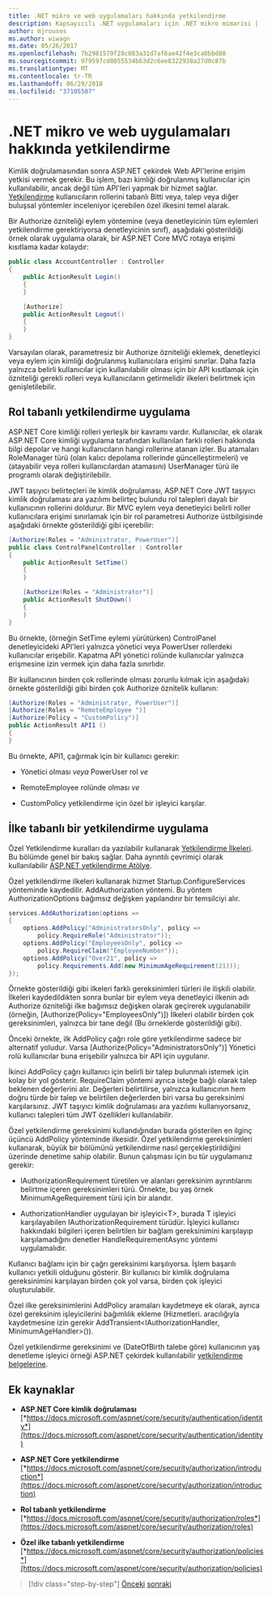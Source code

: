 ```yaml
---
title: .NET mikro ve web uygulamaları hakkında yetkilendirme
description: Kapsayıcılı .NET uygulamaları için .NET mikro mimarisi | .NET mikro ve web uygulamaları hakkında yetkilendirme
author: mjrousos
ms.author: wiwagn
ms.date: 05/26/2017
ms.openlocfilehash: 7b2981579f28c083a31d7af6ae42f4e3ca8bbd88
ms.sourcegitcommit: 979597cd8055534b63d2c6ee8322938a27d0c87b
ms.translationtype: MT
ms.contentlocale: tr-TR
ms.lasthandoff: 06/29/2018
ms.locfileid: "37105507"
---
```

# <a name="about-authorization-in-net-microservices-and-web-applications"></a>.NET mikro ve web uygulamaları hakkında yetkilendirme

Kimlik doğrulamasından sonra ASP.NET çekirdek Web API'lerine erişim yetkisi vermek gerekir. Bu işlem, bazı kimliği doğrulanmış kullanıcılar için kullanılabilir, ancak değil tüm API'leri yapmak bir hizmet sağlar. [Yetkilendirme](https://docs.microsoft.com/aspnet/core/security/authorization/introduction) kullanıcıların rollerini tabanlı Bitti veya, talep veya diğer buluşsal yöntemler inceleniyor içerebilen özel ilkesini temel alarak.

Bir Authorize özniteliği eylem yöntemine (veya denetleyicinin tüm eylemleri yetkilendirme gerektiriyorsa denetleyicinin sınıf), aşağıdaki gösterildiği örnek olarak uygulama olarak, bir ASP.NET Core MVC rotaya erişimi kısıtlama kadar kolaydır:

```csharp
public class AccountController : Controller
{
    public ActionResult Login()
    {
    }

    [Authorize]
    public ActionResult Logout()
    {
    }
}
```

Varsayılan olarak, parametresiz bir Authorize özniteliği eklemek, denetleyici veya eylem için kimliği doğrulanmış kullanıcılara erişimi sınırlar. Daha fazla yalnızca belirli kullanıcılar için kullanılabilir olması için bir API kısıtlamak için özniteliği gerekli rolleri veya kullanıcıların getirmelidir ilkeleri belirtmek için genişletilebilir.

## <a name="implementing-role-based-authorization"></a>Rol tabanlı yetkilendirme uygulama

ASP.NET Core kimliği rolleri yerleşik bir kavramı vardır. Kullanıcılar, ek olarak ASP.NET Core kimliği uygulama tarafından kullanılan farklı rolleri hakkında bilgi depolar ve hangi kullanıcıların hangi rollerine atanan izler. Bu atamaları RoleManager türü (olan kalıcı depolama rollerinde güncelleştirmeleri) ve (atayabilir veya rolleri kullanıcılardan atamasını) UserManager türü ile programlı olarak değiştirilebilir.

JWT taşıyıcı belirteçleri ile kimlik doğrulaması, ASP.NET Core JWT taşıyıcı kimlik doğrulaması ara yazılımı belirteç bulundu rol talepleri dayalı bir kullanıcının rollerini doldurur. Bir MVC eylem veya denetleyici belirli roller kullanıcılara erişimi sınırlamak için bir rol parametresi Authorize üstbilgisinde aşağıdaki örnekte gösterildiği gibi içerebilir:

```csharp
[Authorize(Roles = "Administrator, PowerUser")]
public class ControlPanelController : Controller
{
    public ActionResult SetTime()
    {
    }

    [Authorize(Roles = "Administrator")]
    public ActionResult ShutDown()
    {
    }
}
```

Bu örnekte, (örneğin SetTime eylemi yürütürken) ControlPanel denetleyicideki API'leri yalnızca yönetici veya PowerUser rollerdeki kullanıcılar erişebilir. Kapatma API yönetici rolünde kullanıcılar yalnızca erişmesine izin vermek için daha fazla sınırlıdır.

Bir kullanıcının birden çok rollerinde olması zorunlu kılmak için aşağıdaki örnekte gösterildiği gibi birden çok Authorize öznitelik kullanın:

```csharp
[Authorize(Roles = "Administrator, PowerUser")]
[Authorize(Roles = "RemoteEmployee ")]
[Authorize(Policy = "CustomPolicy")]
public ActionResult API1 ()
{
}
```

Bu örnekte, API1, çağırmak için bir kullanıcı gerekir:

-   Yönetici olması *veya* PowerUser rol *ve*

-   RemoteEmployee rolünde olması *ve*

-   CustomPolicy yetkilendirme için özel bir işleyici karşılar.

## <a name="implementing-policy-based-authorization"></a>İlke tabanlı bir yetkilendirme uygulama

Özel Yetkilendirme kuralları da yazılabilir kullanarak [Yetkilendirme İlkeleri](https://docs.asp.net/en/latest/security/authorization/policies.html). Bu bölümde genel bir bakış sağlar. Daha ayrıntılı çevrimiçi olarak kullanılabilir [ASP.NET yetkilendirme Atölye](https://github.com/blowdart/AspNetAuthorizationWorkshop).

Özel yetkilendirme ilkeleri kullanarak hizmet Startup.ConfigureServices yönteminde kaydedilir. AddAuthorization yöntemi. Bu yöntem AuthorizationOptions bağımsız değişken yapılandırır bir temsilciyi alır.

```csharp
services.AddAuthorization(options =>
{
    options.AddPolicy("AdministratorsOnly", policy =>
        policy.RequireRole("Administrator"));
    options.AddPolicy("EmployeesOnly", policy =>
        policy.RequireClaim("EmployeeNumber"));
    options.AddPolicy("Over21", policy =>
        policy.Requirements.Add(new MinimumAgeRequirement(21)));
});
```

Örnekte gösterildiği gibi ilkeleri farklı gereksinimleri türleri ile ilişkili olabilir. İlkeleri kaydedildikten sonra bunlar bir eylem veya denetleyici ilkenin adı Authorize özniteliği ilke bağımsız değişken olarak geçirerek uygulanabilir (örneğin, \[Authorize(Policy="EmployeesOnly")\]) İlkeleri olabilir birden çok gereksinimleri, yalnızca bir tane değil (Bu örneklerde gösterildiği gibi).

Önceki örnekte, ilk AddPolicy çağrı role göre yetkilendirme sadece bir alternatif yoludur. Varsa \[Authorize(Policy="AdministratorsOnly")\] Yönetici rolü kullanıcılar buna erişebilir yalnızca bir API için uygulanır.

İkinci AddPolicy çağrı kullanıcı için belirli bir talep bulunmalı istemek için kolay bir yol gösterir. RequireClaim yöntemi ayrıca isteğe bağlı olarak talep beklenen değerlerini alır. Değerleri belirtilirse, yalnızca kullanıcının hem doğru türde bir talep ve belirtilen değerlerden biri varsa bu gereksinimi karşılarsınız. JWT taşıyıcı kimlik doğrulaması ara yazılımı kullanıyorsanız, kullanıcı talepleri tüm JWT özellikleri kullanılabilir.

Özel yetkilendirme gereksinimi kullandığından burada gösterilen en ilginç üçüncü AddPolicy yönteminde ilkesidir. Özel yetkilendirme gereksinimleri kullanarak, büyük bir bölümünü yetkilendirme nasıl gerçekleştirildiğini üzerinde denetime sahip olabilir. Bunun çalışması için bu tür uygulamanız gerekir:

-   IAuthorizationRequirement türetilen ve alanları gereksinim ayrıntılarını belirtme içeren gereksinimleri türü. Örnekte, bu yaş örnek MinimumAgeRequirement türü için bir alandır.

-   AuthorizationHandler uygulayan bir işleyici&lt;T&gt;, burada T işleyici karşılayabilen IAuthorizationRequirement türüdür. İşleyici kullanıcı hakkındaki bilgileri içeren belirtilen bir bağlam gereksinimini karşılayıp karşılamadığını denetler HandleRequirementAsync yöntemi uygulamalıdır.

Kullanıcı bağlamı için bir çağrı gereksinimi karşılıyorsa. İşlem başarılı kullanıcı yetkili olduğunu gösterir. Bir kullanıcı bir kimlik doğrulama gereksinimini karşılayan birden çok yol varsa, birden çok işleyici oluşturulabilir.

Özel ilke gereksinimlerini AddPolicy aramaları kaydetmeye ek olarak, ayrıca özel gereksinim işleyicilerini bağımlılık ekleme (Hizmetleri. aracılığıyla kaydetmesine izin gerekir AddTransient&lt;IAuthorizationHandler, MinimumAgeHandler&gt;()).

Özel yetkilendirme gereksinimi ve (DateOfBirth talebe göre) kullanıcının yaş denetleme işleyici örneği ASP.NET çekirdek kullanılabilir [yetkilendirme belgelerine](https://docs.asp.net/en/latest/security/authorization/policies.html).

## <a name="additional-resources"></a>Ek kaynaklar

-   **ASP.NET Core kimlik doğrulaması**
    [*https://docs.microsoft.com/aspnet/core/security/authentication/identity*](https://docs.microsoft.com/aspnet/core/security/authentication/identity)

-   **ASP.NET Core yetkilendirme**
    [*https://docs.microsoft.com/aspnet/core/security/authorization/introduction*](https://docs.microsoft.com/aspnet/core/security/authorization/introduction)

-   **Rol tabanlı yetkilendirme**
    [*https://docs.microsoft.com/aspnet/core/security/authorization/roles*](https://docs.microsoft.com/aspnet/core/security/authorization/roles)

-   **Özel ilke tabanlı yetkilendirme**
    [*https://docs.microsoft.com/aspnet/core/security/authorization/policies*](https://docs.microsoft.com/aspnet/core/security/authorization/policies)




>[!div class="step-by-step"]
[Önceki](index.md)
[sonraki](developer-app-secrets-storage.md)
